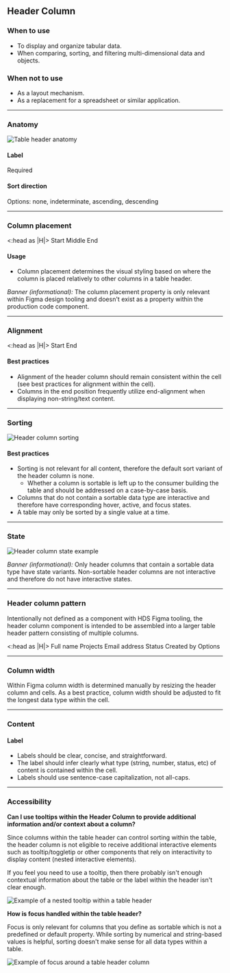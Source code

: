 ## Header Column

### When to use

- To display and organize tabular data.
- When comparing, sorting, and filtering multi-dimensional data and objects.

### When not to use

- As a layout mechanism.
- As a replacement for a spreadsheet or similar application.

---

### Anatomy

![Table header anatomy](/assets/components/table/table-header_column-anatomy.png)

#### Label

Required

#### Sort direction

Options: none, indeterminate, ascending, descending

---

### Column placement

<section>
    <Hds::Table>
        <:head as |H|>
            <H.Tr>
                <H.Th>Start</H.Th>
                <H.Th>Middle</H.Th>
                <H.Th>End</H.Th>
            </H.Tr>
        </:head>
    </Hds::Table>
</section>

#### Usage

- Column placement determines the visual styling based on where the column is placed relatively to other columns in a table header.

_Banner (informational):_ The column placement property is only relevant within Figma design tooling and doesn't exist as a property within the production code component.

---

### Alignment

<section>
    <Hds::Table>
        <:head as |H|>
            <H.Tr>
                <H.Th>Start</H.Th>
                <H.Th>End</H.Th>
            </H.Tr>
        </:head>
    </Hds::Table>
</section>

#### Best practices

- Alignment of the header column should remain consistent within the cell (see best practices for alignment within the cell).
- Columns in the end position frequently utilize end-alignment when displaying non-string/text content.

---

### Sorting

![Header column sorting](/assets/components/table/table-header_column-sorting.png)

#### Best practices

- Sorting is not relevant for all content, therefore the default sort variant of the header column is none.
  - Whether a column is sortable is left up to the consumer building the table and should be addressed on a case-by-case basis.
- Columns that do not contain a sortable data type are interactive and therefore have corresponding hover, active, and focus states.
- A table may only be sorted by a single value at a time.

---

### State

![Header column state example](/assets/components/table/table-header_column-state.png)

_Banner (informational):_ Only header columns that contain a sortable data type have state variants. Non-sortable header columns are not interactive and therefore do not have interactive states.

---

### Header column pattern

Intentionally not defined as a component with HDS Figma tooling, the header column component is intended to be assembled into a larger table header pattern consisting of multiple columns.

<section>
    <Hds::Table>
        <:head as |H|>
            <H.Tr>
                <H.Th>Full name</H.Th>
                <H.Th>Projects</H.Th>
                <H.Th>Email address</H.Th>
                <H.Th>Status</H.Th>
                <H.Th>Created by</H.Th>
                <H.Th>Options</H.Th>
            </H.Tr>
        </:head>
    </Hds::Table>
</section>

---

### Column width

Within Figma column width is determined manually by resizing the header column and cells. As a best practice, column width should be adjusted to fit the longest data type within the cell.

---

### Content

#### Label

- Labels should be clear, concise, and straightforward.
- The label should infer clearly what type (string, number, status, etc) of content is contained within the cell.
- Labels should use sentence-case capitalization, not all-caps.

---

### Accessibility

**Can I use tooltips within the Header Column to provide additional information and/or context about a column?**

Since columns within the table header can control sorting within the table, the header column is not eligible to receive additional interactive elements such as tooltip/toggletip or other components that rely on interactivity to display content (nested interactive elements).

If you feel you need to use a tooltip, then there probably isn't enough contextual information about the table or the label within the header isn't clear enough.

![Example of a nested tooltip within a table header](/assets/components/table/table-header_column-nested_tooltip.png)

**How is focus handled within the table header?**

Focus is only relevant for columns that you define as sortable which is not a predefined or default property. While sorting by numerical and string-based values is helpful, sorting doesn't make sense for all data types within a table.

![Example of focus around a table header column](/assets/components/table/table-header_column-focus_example.png)
